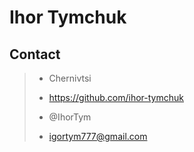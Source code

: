 # Ihor Tymchuk
## Contact
> - Chernivtsi
>
> - https://github.com/ihor-tymchuk
> - @IhorTym
> - igortym777@gmail.com